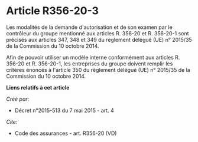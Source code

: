 # Article R356-20-3

Les modalités de la demande d'autorisation et de son examen par le contrôleur du groupe mentionné aux articles R. 356-20 et
R. 356-20-1 sont précisés aux articles 347, 348 et 349 du règlement délégué (UE) n° 2015/35 de la Commission du 10 octobre
2014. 

Afin de pouvoir utiliser un modèle interne conformément aux articles R. 356-20 et R. 356-20-1, les entreprises du groupe
doivent remplir les critères énoncés à l'article 350 du règlement délégué (UE) n° 2015/35 de la Commission du 10 octobre
2014.

**Liens relatifs à cet article**

_Créé par_:

  - Décret n°2015-513 du 7 mai 2015 - art. 4

_Cite_:

  - Code des assurances - art. R356-20 (VD)
